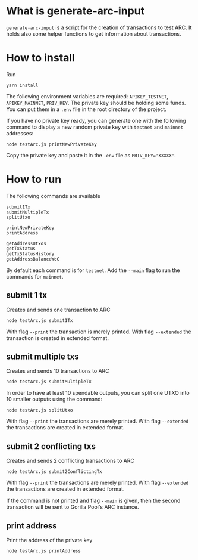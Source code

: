 # What is generate-arc-input

`generate-arc-input` is a script for the creation of transactions to test [ARC](https://github.com/bitcoin-sv/arc). It holds also some helper functions to get information about transactions.

# How to install
Run 
```
yarn install
```

The following environment variables are required: `APIKEY_TESTNET`, `APIKEY_MAINNET`, `PRIV_KEY`. The private key should be holding some funds.
You can put them in a `.env` file in the root directory of the project.

If you have no private key ready, you can generate one with the following command to display a new random private key with `testnet` and `mainnet` addresses:

```
node testArc.js printNewPrivateKey
```

Copy the private key and paste it in the `.env` file as `PRIV_KEY='XXXXX'`.

# How to run

The following commands are available
```
submit1Tx
submitMultipleTx
splitUtxo

printNewPrivateKey
printAddress

getAddressUtxos
getTxStatus
getTxStatusHistory
getAddressBalanceWoC
```

By default each command is for `testnet`. Add the `--main` flag to run the commands for `mainnet`.

## submit 1 tx
Creates and sends one transaction to ARC

```
node testArc.js submit1Tx
```

With flag `--print` the transaction is merely printed.
With flag `--extended` the transaction is created in extended format.

## submit multiple txs
Creates and sends 10 transactions to ARC

```
node testArc.js submitMultipleTx
```

In order to have at least 10 spendable outputs, you can split one UTXO into 10 smaller outputs using the command:
```
node testArc.js splitUtxo
```

With flag `--print` the transactions are merely printed.
With flag `--extended` the transactions are created in extended format.

## submit 2 conflicting txs
Creates and sends 2 conflicting transactions to ARC

```
node testArc.js submit2ConflictingTx
```

With flag `--print` the transactions are merely printed.
With flag `--extended` the transactions are created in extended format.

If the command is not printed and flag `--main` is given, then the second transaction will be sent to Gorilla Pool's ARC instance.

## print address

Print the address of the private key
```
node testArc.js printAddress
```
